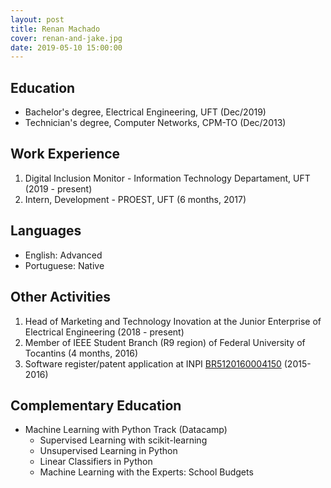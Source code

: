 ```yaml
---
layout: post
title: Renan Machado
cover: renan-and-jake.jpg
date: 2019-05-10 15:00:00
---
```


## Education

- Bachelor's degree, Electrical Engineering, UFT (Dec/2019)
- Technician's degree, Computer Networks, CPM-TO (Dec/2013)

## Work Experience

1. Digital Inclusion Monitor - Information Technology Departament, UFT (2019 - present)
2. Intern, Development - PROEST, UFT (6 months, 2017)

## Languages

- English: Advanced
- Portuguese: Native

## Other Activities

1. Head of Marketing and Technology Inovation at the Junior Enterprise of Electrical Engineering (2018 - present)
2. Member of IEEE Student Branch (R9 region) of Federal University of Tocantins (4 months, 2016)
3. Software register/patent application at INPI [BR5120160004150](https://gru.inpi.gov.br/pePI/servlet/ProgramaServletController?Action=detail&CodPedido=19333&SearchParameter=) (2015-2016)

## Complementary Education

- Machine Learning with Python Track (Datacamp)
  - Supervised Learning with scikit-learning
  - Unsupervised Learning in Python
  - Linear Classifiers in Python
  - Machine Learning with the Experts: School Budgets
